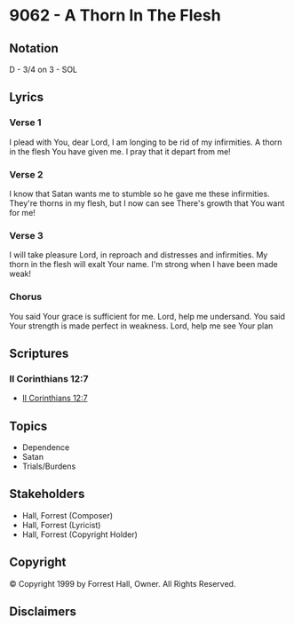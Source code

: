 # 9062 - A Thorn In The Flesh

## Notation

D - 3/4 on 3 - SOL

## Lyrics

### Verse 1

I plead with You, dear Lord, I am longing to be rid of my infirmities. A thorn in the flesh You have given me. I pray that it depart from me!

### Verse 2

I know that Satan wants me to stumble so he gave me these infirmities. They're thorns in my flesh, but I now can see There's growth that You want for  me!

### Verse 3

I will take pleasure Lord, in reproach and distresses and infirmities. My thorn in the flesh will exalt Your name. I'm strong when I have been made weak!

### Chorus

You said Your grace is sufficient for me. Lord, help me undersand. You said Your strength is made perfect in weakness. Lord, help me see Your plan


## Scriptures

### II Corinthians 12:7

- [II Corinthians 12:7](https://www.biblegateway.com/passage/?search=II%20Corinthians%2012%3A7)


## Topics

- Dependence
- Satan
- Trials/Burdens

## Stakeholders

- Hall, Forrest (Composer)
- Hall, Forrest (Lyricist)
- Hall, Forrest (Copyright Holder)

## Copyright

© Copyright 1999 by Forrest Hall, Owner. All Rights Reserved.


## Disclaimers


